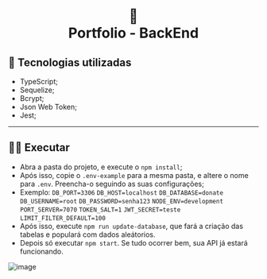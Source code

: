 <h1 align="center">
  🧾<br>Portfolio - BackEnd
</h1>

## 🔧 Tecnologias utilizadas

- TypeScript;
- Sequelize;
- Bcrypt;
- Json Web Token;
- Jest;

---

## 🏃‍♂️ Executar

- Abra a pasta do projeto, e execute o `npm install`;
- Após isso, copie o `.env-example` para a mesma pasta, e altere o nome para `.env`. Preencha-o seguindo as suas configurações;
- Exemplo:
  `DB_PORT=3306`
  `DB_HOST=localhost`
  `DB_DATABASE=donate`
  `DB_USERNAME=root`
  `DB_PASSWORD=senha123`
  `NODE_ENV=development`
  `PORT_SERVER=7070`
  `TOKEN_SALT=1`
  `JWT_SECRET=teste`
  `LIMIT_FILTER_DEFAULT=100`
- Após isso, execute `npm run update-database`, que fará a criação das tabelas e populará com dados aleátorios.
- Depois só executar `npm start`. Se tudo ocorrer bem, sua API já estará funcionando.
  <br/>

![image](https://github.com/lucasfelipeluz/donate-api/assets/65639478/3ed5eb0f-ebd2-47f3-a600-752aec7afcef)
